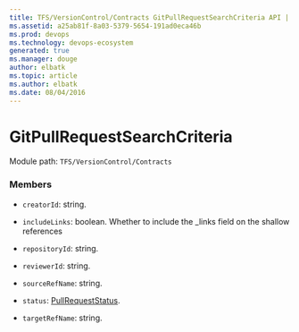 ```yaml
---
title: TFS/VersionControl/Contracts GitPullRequestSearchCriteria API | Extensions for Visual Studio Team Services
ms.assetid: a25ab81f-8a03-5379-5654-191ad0eca46b
ms.prod: devops
ms.technology: devops-ecosystem
generated: true
ms.manager: douge
author: elbatk
ms.topic: article
ms.author: elbatk
ms.date: 08/04/2016
---
```


# GitPullRequestSearchCriteria

Module path: `TFS/VersionControl/Contracts`


### Members

* `creatorId`: string. 

* `includeLinks`: boolean. Whether to include the _links field on the shallow references

* `repositoryId`: string. 

* `reviewerId`: string. 

* `sourceRefName`: string. 

* `status`: [PullRequestStatus](../../../TFS/VersionControl/Contracts/PullRequestStatus.md). 

* `targetRefName`: string. 

